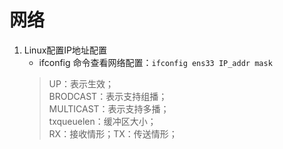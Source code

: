 # 网络
1. Linux配置IP地址配置
    - ifconfig 命令查看网络配置：`ifconfig ens33 IP_addr mask `
    > UP：表示生效；<br>
    BRODCAST：表示支持组播；<br>
    MULTICAST：表示支持多播；<br>
    txqueuelen：缓冲区大小；<br>
    RX：接收情形；TX：传送情形；
 
